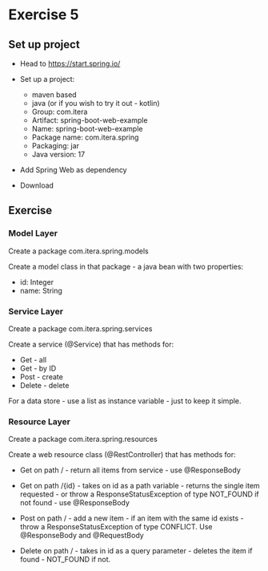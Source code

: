 # Exercise 5

## Set up project

* Head to https://start.spring.io/

* Set up a project:
  * maven based
  * java (or if you wish to try it out - kotlin)
  * Group: com.itera
  * Artifact: spring-boot-web-example
  * Name: spring-boot-web-example
  * Package name: com.itera.spring
  * Packaging: jar
  * Java version: 17

* Add Spring Web as dependency

* Download

## Exercise

### Model Layer

Create a package com.itera.spring.models

Create a model class in that package - a java bean with two properties:

* id: Integer
* name: String

### Service Layer

Create a package com.itera.spring.services

Create a service (@Service) that has methods for:

* Get - all
* Get - by ID
* Post - create
* Delete - delete

For a data store - use a list as instance variable - just to keep it simple.

### Resource Layer

Create a package com.itera.spring.resources

Create a web resource class (@RestController) that has methods for:

* Get on path / - return all items from service - use @ResponseBody

* Get on path /{id} - takes on id as a path variable - returns the single item requested - or throw a ResponseStatusException of type NOT_FOUND if not found - use @ResponseBody

* Post on path / - add a new item - if an item with the same id exists - throw a ResponseStatusException of type CONFLICT. Use @ResponseBody and @RequestBody

* Delete on path / - takes in id as a query parameter - deletes the item if found - NOT_FOUND if not.
